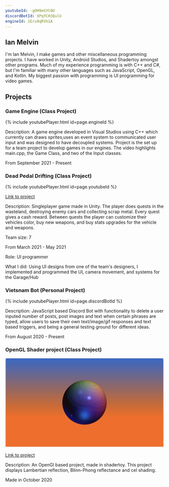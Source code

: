 ```yaml
---
youtubeId: -gOH9eGYC0U
discordBotId: XPqYCH3QulU
engineId: 1Eru9qRVh1A
---
```


## Ian Melvin
I'm Ian Melvin, I make games and other miscellaneous programming projects. I have worked in Unity, Android Studios, and Shadertoy amongst other programs. Much of my experience programming is with C++ and C#, but I'm familiar with many other languages such as JavaScript, OpenGL, and Kotlin. My biggest passion with programming is UI programming for video games.

## Projects

### Game Engine (Class Project)

{% include youtubePlayer.html id=page.engineId %}

Description: A game engine developed in Visual Studios using C++ which currently can draws sprites,uses an event system to communicated user input and was designed to have decoupled systems. Project is the set up for a team project to develop games in our engines. The video highlights main.cpp, the Game Class, and two of the Input classes.

From September 2021 - Present

### Dead Pedal Drifting (Class Project)

{% include youtubePlayer.html id=page.youtubeId %}

[Link to project](https://larnio.itch.io/dead-pedal-drifting)

Description: Singleplayer game made in Unity. The player does quests in the wasteland, destroying enemy cars and collecting scrap metal. Every quest gives a cash reward. Between quests the player can customize their vehicles color, buy new weapons, and buy stats upgrades for the vehicle and weapons.

Team size: 7

From March 2021 - May 2021

Role: UI programmer

What I did: Using UI designs from one of the team's designers, I implemented and programmed the UI, camera movement, and systems for the Garage/Hub

### Vietsnam Bot (Personal Project)

{% include youtubePlayer.html id=page.discordBotId %}

Description: JavaScript based Discord Bot with functionality to delete a user inputed number of posts, post images and text when certain phrases are typed, allow users to save their own text/image/gif responses and text based triggers, and being a general testing ground for different ideas.

From August 2020 - Present

### OpenGL Shader project (Class Project)

![Image](GraphicsProject.png)

[Link to project](https://www.shadertoy.com/view/wsdcW4)

Description: An OpenGl based project, made in shadertoy. This project displays Lambertian reflection, Blinn-Phong reflectance and cel shading.

Made in October 2020
